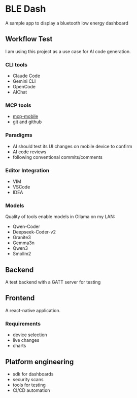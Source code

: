 
# BLE Dash

A sample app to display a bluetooth low energy dashboard

## Workflow Test

I am using this project as a use case for AI code generation.

### CLI tools

- Claude Code
- Gemini CLI
- OpenCode
- AIChat

### MCP tools
- [mcp-mobile](https://github.com/mobile-next/mobile-mcp)
- git and github

### Paradigms

- AI should test its UI changes on mobile device to confirm
- AI code reviews
- following conventional commits/comments

### Editor Integration

- VIM
- VSCode
- IDEA

### Models

Quality of tools enable models in Ollama on my LAN:

- Qwen-Coder
- Deepseek-Coder-v2
- Granite3
- Gemma3n
- Qwen3
- Smollm2

## Backend

A test backend with a GATT server for testing

## Frontend

A react-native application.

### Requirements

- device selection
- live changes
- charts

## Platform engineering

- sdk for dashboards
- security scans
- tools for testing
- CI/CD automation
